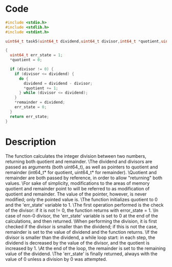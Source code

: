 # Code

```c
#include <stdio.h>
#include <stdlib.h>
#include <stdint.h>

uint64_t task5(uint64_t dividend,uint64_t divisor,int64_t *quotient,uint64_t *remainder)

{
  uint64_t err_state = 1;  
  *quotient = 0;

  if (divisor != 0) {
    if (divisor <= dividend) {
      do {
        dividend = dividend - divisor;
        *quotient += 1;
      } while (divisor <= dividend);
    }
    *remainder = dividend;
    err_state = 0;
  }
  return err_state;
}
```

# Description

The function calculates the integer division between two numbers, returning both quotient and remainder.
\The dividend and divisors are passed as arguments (both uint64_t), as well as pointers to quotient and remainder (int64_t* for quotient, uint64_t* for remainder). 
\Quotient and remainder are both passed by reference, in order to allow "returning" both values. 
\For sake of simplicity, modifications to the areas of memory quotient and remainder point to will be referred to as modification of quotient and remainder. The value of the pointer, however, is never modified; only the pointed value is.
\The function initializes quotient to 0 and the 'err_state' variable to 1. 
\The first operation performed is the check of the divisor: if it is not != 0, the function returns with error_state = 1.
\In case of non-0 divisor, the 'err_state' variable is set to 0 at the end of the calculations, and then returned. 
\When performing the division, it is first checked if the divisor is smaller than the dividend; if this is not the case, remainder is set to the value of dividend and the function returns.
\If the divisor is smaller than the dividend, a while loop start: in each step, the dividend is decreased by the value of the divisor, and the quotient is increased by 1.
\At the end of the loop, the remainder is set to the remaining value of the dividend.
\The 'err_state' is finally returned, always with the value of 0 unless a division by 0 was attempted.
